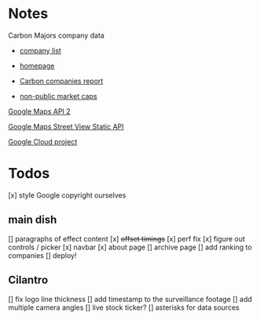 # Notes

Carbon Majors company data

* [company list](http://climateaccountability.org/pdf/Sums/Sums/Sum%20Rank%208p.pdf)
* [homepage](http://climateaccountability.org/carbonmajors.html)
* [Carbon companies report](https://b8f65cb373b1b7b15feb-c70d8ead6ced550b4d987d7c03fcdd1d.ssl.cf3.rackcdn.com/cms/reports/documents/000/002/327/original/Carbon-Majors-Report-2017.pdf)

* [non-public market caps](https://www.ft.com/content/5de6ef96-8b95-11db-a61f-0000779e2340#axzz1L5EPlmlJ)

[Google Maps API 2](https://developers.google.com/maps/documentation/)


[Google Maps Street View Static API](https://developers.google.com/maps/documentation/streetview/intro)

[Google Cloud project](https://console.cloud.google.com/home/dashboard?folder=&organizationId=&project=climate-microsite)

# Todos

[x] style Google copyright ourselves

## main dish

[] paragraphs of effect content
[x] ~~offset timings~~
[x] perf fix
[x] figure out controls / picker
[x] navbar
[x] about page
[] archive page
[] add ranking to companies
[] deploy!

## Cilantro
[] fix logo line thickness
[] add timestamp to the surveillance footage
[] add multiple camera angles
[] live stock ticker?
[] asterisks for data sources
